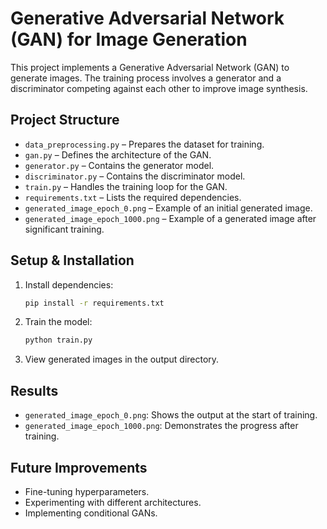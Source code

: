 
# Generative Adversarial Network (GAN) for Image Generation

This project implements a Generative Adversarial Network (GAN) to generate images. The training process involves a generator and a discriminator competing against each other to improve image synthesis.

## Project Structure

- `data_preprocessing.py` – Prepares the dataset for training.
- `gan.py` – Defines the architecture of the GAN.
- `generator.py` – Contains the generator model.
- `discriminator.py` – Contains the discriminator model.
- `train.py` – Handles the training loop for the GAN.
- `requirements.txt` – Lists the required dependencies.
- `generated_image_epoch_0.png` – Example of an initial generated image.
- `generated_image_epoch_1000.png` – Example of a generated image after significant training.

## Setup & Installation

1. Install dependencies:

   ```bash
   pip install -r requirements.txt
   ```

2. Train the model:

   ```bash
   python train.py
   ```

3. View generated images in the output directory.

## Results

- `generated_image_epoch_0.png`: Shows the output at the start of training.
- `generated_image_epoch_1000.png`: Demonstrates the progress after training.

## Future Improvements

- Fine-tuning hyperparameters.
- Experimenting with different architectures.
- Implementing conditional GANs.

